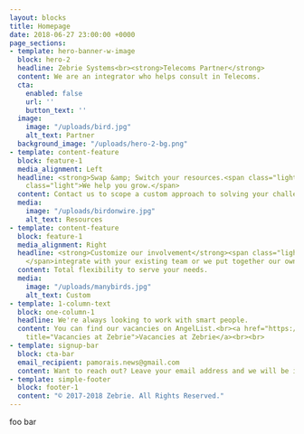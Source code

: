 ```yaml
---
layout: blocks
title: Homepage
date: 2018-06-27 23:00:00 +0000
page_sections:
- template: hero-banner-w-image
  block: hero-2
  headline: Zebrie Systems<br><strong>Telecoms Partner</strong>
  content: We are an integrator who helps consult in Telecoms.
  cta:
    enabled: false
    url: ''
    button_text: ''
  image:
    image: "/uploads/bird.jpg"
    alt_text: Partner
  background_image: "/uploads/hero-2-bg.png"
- template: content-feature
  block: feature-1
  media_alignment: Left
  headline: <strong>Swap &amp; Switch your resources.<span class="light"> </span></strong><span
    class="light">We help you grow.</span>
  content: Contact us to scope a custom approach to solving your challenges.
  media:
    image: "/uploads/birdonwire.jpg"
    alt_text: Resources
- template: content-feature
  block: feature-1
  media_alignment: Right
  headline: <strong>Customize our involvement</strong><span class="light"> as we can
    </span>integrate with your existing team or we put together our own team.
  content: Total flexibility to serve your needs.
  media:
    image: "/uploads/manybirds.jpg"
    alt_text: Custom
- template: 1-column-text
  block: one-column-1
  headline: We're always looking to work with smart people.
  content: You can find our vacancies on AngelList.<br><a href="https://angel.co/zebrie/jobs"
    title="Vacancies at Zebrie">Vacancies at Zebrie</a><br><br>
- template: signup-bar
  block: cta-bar
  email_recipient: pamorais.news@gmail.com
  content: Want to reach out? Leave your email address and we will be in touch.
- template: simple-footer
  block: footer-1
  content: "© 2017-2018 Zebrie. All Rights Reserved."
---
```


foo bar